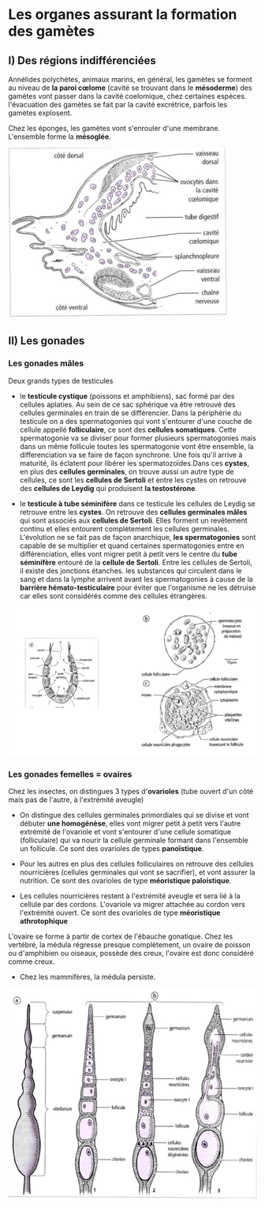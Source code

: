 #  Les organes assurant la formation des gamètes

## I) Des régions indifférenciées

Annélides polychètes, animaux marins, en général, les gamètes se forment au niveau de **la paroi cœlome** (cavité se trouvant dans le **mésoderme**) des gamètes vont passer dans la cavité coelomique, chez certaines espèces. l'évacuation des gamètes se fait par la cavité excrétrice, parfois les gamètes explosent.

Chez les éponges, les gamètes vont s'enrouler d'une membrane. L'ensemble forme la **mésoglée**.

![Zoologie](Images/Fig10.JPG)

## II) Les gonades

### Les gonades mâles 

Deux grands types de testicules

* le **testicule cystique** (poissons et amphibiens), sac formé par des cellules aplaties. Au sein de ce sac sphérique va être retrouvé des cellules germinales en train de se différencier. Dans la périphérie du testicule on a des spermatogonies qui vont s'entourer d'une couche de cellule appellé **folliculaire**, ce sont des **cellules somatiques**. Cette spermatogonie va se diviser pour former plusieurs spermatogonies mais dans un même follicule toutes les spermatogonie vont être ensemble, la differenciation va se faire de façon synchrone. Une fois qu'il arrive à maturité, ils éclatent pour libérer les spermatozoïdes.Dans ces **cystes**, en plus des **cellules germinales**, on trouve aussi un autre type de cellules, ce sont les **cellules de Sertoli** et entre les cystes on retrouve des **cellules de Leydig** qui produisent **la testostérone**.

* le **testicule à tube séminifère** dans ce testicule les cellules de Leydig se retrouve entre les **cystes**. On retrouve des **cellules germinales mâles** qui sont associés aux **cellules de Sertoli**. Elles forment un revêtement continu et elles entourent complètement les cellules germinales. L'évolution ne se fait pas de façon anarchique, **les spermatogonies** sont capable de se multiplier et quand certaines spermatogonies entre en différenciation, elles vont migrer petit à petit vers le centre du **tube séminifère** entouré de la **cellule de Sertoli**. Entre les cellules de Sertoli, il existe des jonctions  étanches. les substances qui circulent dans le sang et dans la lymphe arrivent avant les spermatogonies à cause de la **barrière hémato-testiculaire** pour éviter que l'organisme ne les détruise car elles sont considérés comme des cellules étrangères.

![Zoologie](Images/Fig11.JPG)

### Les gonades femelles = ovaires

Chez les insectes, on distingues 3 types d'**ovarioles** (tube ouvert d'un côté mais pas de l'autre, à l'extrémité aveugle) 

* On distingue des cellules germinales primordiales qui se divise et vont débuter **une homogénèse**, elles vont migrer petit à petit vers l'autre extrémité de l'ovariole et vont s'entourer d'une cellule somatique (folliculaire) qui va nourir la cellule germinale formant dans l'ensemble un follicule. Ce sont des ovarioles de types **panoïstique**. 

* Pour les autres en plus des cellules folliculaires on retrouve des cellules nourricières (cellules germinales qui vont se sacrifier), et vont assurer la nutrition. Ce sont des ovarioles de type **méoristique paloistique**.

* Les cellules nourricières restent à l'extrémité aveugle et sera lié à la cellule par des cordons. L'ovariole va migrer attachée au cordon vers l'extrémité ouvert. Ce sont des ovarioles de type **méoristique athrotophique**

L'ovaire se forme à partir de cortex de l'ébauche gonatique. Chez les vertébré, la médula régresse presque complètement, un ovaire de poisson ou d'amphibien ou oiseaux, possède des creux, l'ovaire est donc considéré comme creux.

* Chez les mammifères, la médula persiste. 

![Zoologie](Images/Fig12.JPG)
